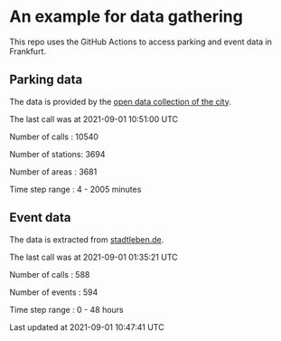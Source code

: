 # An example for data gathering

This repo uses the GitHub Actions to access parking and event data in Frankfurt.

## Parking data
The data is provided by the [open data collection of the city](https://www.offenedaten.frankfurt.de/).

The last call was at 2021-09-01 10:51:00 UTC

Number of calls   : 10540

Number of stations:  3694

Number of areas   :  3681

Time step range   :     4 -  2005 minutes


## Event data
The data is extracted from [stadtleben.de](https://stadtleben.de/frankfurt/).

The last call was at 2021-09-01 01:35:21 UTC

Number of calls   : 588

Number of events  : 594

Time step range   :   0 -  48 hours


Last updated at 2021-09-01 10:47:41 UTC
